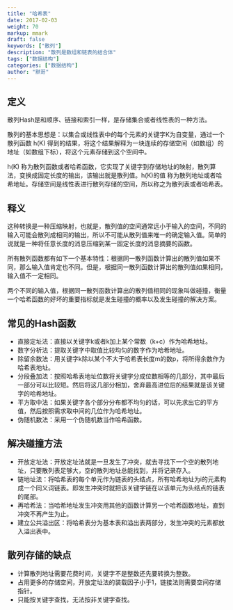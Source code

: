 ```yaml
---  
title: "哈希表"  
date: 2017-02-03
weight: 70  
markup: mmark  
draft: false  
keywords: ["散列"]  
description: "散列是数组和链表的结合体"  
tags: ["数据结构"]  
categories: ["数据结构"]  
author: "默哥"  
---
```

## 定义
散列Hash是和顺序、链接和索引一样，是存储集合或者线性表的一种方法。

散列的基本思想是：以集合或线性表中的每个元素的关键字K为自变量，通过一个散列函数 h(K) 得到的结果，将这个结果解释为一块连续的存储空间（如数组）的地址（如数组下标），将这个元素存储到这个空间中。

h(K) 称为散列函数或者哈希函数，它实现了关键字到存储地址的映射，散列算法，变换成固定长度的输出，该输出就是散列值。h(K)的值 称为散列地址或者哈希地址。存储空间是线性表进行散列存储的空间，所以称之为散列表或者哈希表。

## 释义
这种转换是一种压缩映射，也就是，散列值的空间通常远小于输入的空间，不同的输入可能会散列成相同的输出，所以不可能从散列值来唯一的确定输入值。简单的说就是一种将任意长度的消息压缩到某一固定长度的消息摘要的函数。

所有散列函数都有如下一个基本特性：根据同一散列函数计算出的散列值如果不同，那么输入值肯定也不同。但是，根据同一散列函数计算出的散列值如果相同，输入值不一定相同。

两个不同的输入值，根据同一散列函数计算出的散列值相同的现象叫做碰撞，衡量一个哈希函数的好坏的重要指标就是发生碰撞的概率以及发生碰撞的解决方案。

## 常见的Hash函数
* 直接定址法：直接以关键字k或者k加上某个常数（k+c）作为哈希地址。
* 数字分析法：提取关键字中取值比较均匀的数字作为哈希地址。
* 除留余数法：用关键字k除以某个不大于哈希表长度m的数p，将所得余数作为哈希表地址。
* 分段叠加法：按照哈希表地址位数将关键字分成位数相等的几部分，其中最后一部分可以比较短。然后将这几部分相加，舍弃最高进位后的结果就是该关键字的哈希地址。
* 平方取中法：如果关键字各个部分分布都不均匀的话，可以先求出它的平方值，然后按照需求取中间的几位作为哈希地址。
* 伪随机数法：采用一个伪随机数当作哈希函数。

## 解决碰撞方法
* 开放定址法：开放定址法就是一旦发生了冲突，就去寻找下一个空的散列地址，只要散列表足够大，空的散列地址总能找到，并将记录存入。
* 链地址法：将哈希表的每个单元作为链表的头结点，所有哈希地址为i的元素构成一个同义词链表。即发生冲突时就把该关键字链在以该单元为头结点的链表的尾部。
* 再哈希法：当哈希地址发生冲突用其他的函数计算另一个哈希函数地址，直到冲突不再产生为止。
* 建立公共溢出区：将哈希表分为基本表和溢出表两部分，发生冲突的元素都放入溢出表中。

## 散列存储的缺点
* 计算散列地址需要花费时间，关键字不是整数还先要转换为整数。
* 占用更多的存储空间，开放定址法的装载因子小于1，链接法则需要空间存储指针。
* 只能按关键字查找，无法按非关键字查找。
